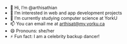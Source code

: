 - 👋 Hi, I’m @arthisathian
- 👀 I’m interested in web and app development projects
- 🌱 I’m currently studying computer science at YorkU
- 📫 You can email me at arthisat@my.yorku.ca
- 😄 Pronouns: she/her
- ⚡ Fun fact: I am a celebrity backup dancer!

<!---
arthisathian/arthisathian is a ✨ special ✨ repository because its `README.md` (this file) appears on your GitHub profile.
You can click the Preview link to take a look at your changes.
--->
